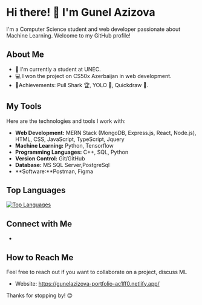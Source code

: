 # Hi there! 👋 I'm Gunel Azizova


I'm a Computer Science student and web developer passionate about Machine Learning. Welcome to my GitHub profile!

## About Me

- 🌱 I'm currently a student at UNEC.
- 💻 I won the project on CS50x Azerbaijan in web development.
- 🚀Achievements: Pull Shark 🏆, YOLO 🚀, Quickdraw 🎨.

## My Tools

Here are the technologies and tools I work with:

- **Web Development:** MERN Stack (MongoDB, Express.js, React, Node.js), HTML, CSS, JavaScript, TypeScript, Jquery
- **Machine Learning:** Python, Tensorflow
- **Programming Languages:** C++, SQL, Python
- **Version Control:** Git/GitHub
- **Database:** MS SQL Server,PostgreSql
- **Software:**Postman, Figma



## Top Languages

[![Top Languages](https://github-readme-stats.vercel.app/api/top-langs/?username=LittleSmile05&layout=compact)](https://github.com/LittleSmile05)

## Connect with Me

- [LinkedIn]:(https://www.linkedin.com/in/gunel-azizova-604729259/)

## How to Reach Me

Feel free to reach out if you want to collaborate on a project, discuss ML

- Website: https://gunelazizova-portfolio-ac1ff0.netlify.app/

Thanks for stopping by! 😊
